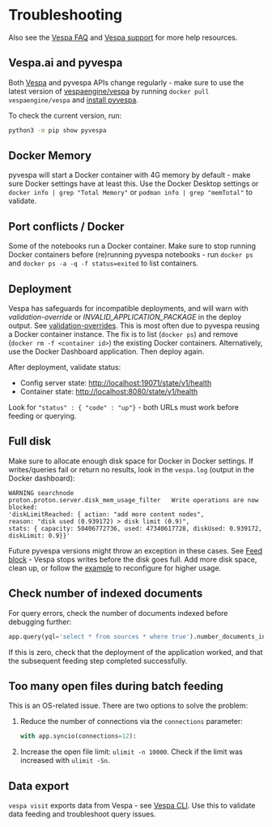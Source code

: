# Troubleshooting

Also see the [Vespa FAQ](https://docs.vespa.ai/en/faq.html) and [Vespa support](https://cloud.vespa.ai/support) for more help resources.

## Vespa.ai and pyvespa

Both [Vespa](https://vespa.ai/) and pyvespa APIs change regularly - make sure to use the latest version of [vespaengine/vespa](https://hub.docker.com/r/vespaengine/vespa) by running `docker pull vespaengine/vespa` and [install pyvespa](index).

To check the current version, run:

```bash
python3 -m pip show pyvespa
```

## Docker Memory

pyvespa will start a Docker container with 4G memory by default - make sure Docker settings have at least this. Use the Docker Desktop settings or `docker info | grep "Total Memory"` or `podman info | grep "memTotal"` to validate.

## Port conflicts / Docker

Some of the notebooks run a Docker container. Make sure to stop running Docker containers before (re)running pyvespa notebooks - run `docker ps` and `docker ps -a -q -f status=exited` to list containers.

## Deployment

Vespa has safeguards for incompatible deployments, and will warn with *validation-override* or *INVALID_APPLICATION_PACKAGE* in the deploy output. See [validation-overrides](https://docs.vespa.ai/en/reference/validation-overrides.html). This is most often due to pyvespa reusing a Docker container instance. The fix is to list (`docker ps`) and remove (`docker rm -f <container id>`) the existing Docker containers. Alternatively, use the Docker Dashboard application. Then deploy again.

After deployment, validate status:

* Config server state: [http://localhost:19071/state/v1/health](http://localhost:19071/state/v1/health)
* Container state: [http://localhost:8080/state/v1/health](http://localhost:8080/state/v1/health)

Look for `"status" : { "code" : "up"}` - both URLs must work before feeding or querying.

## Full disk

Make sure to allocate enough disk space for Docker in Docker settings. If writes/queries fail or return no results, look in the `vespa.log` (output in the Docker dashboard):

```
WARNING searchnode
proton.proton.server.disk_mem_usage_filter   Write operations are now blocked:
'diskLimitReached: { action: "add more content nodes",
reason: "disk used (0.939172) > disk limit (0.9)",
stats: { capacity: 50406772736, used: 47340617728, diskUsed: 0.939172, diskLimit: 0.9}}'
```

Future pyvespa versions might throw an exception in these cases. See [Feed block](https://docs.vespa.ai/en/operations/feed-block.html) - Vespa stops writes before the disk goes full. Add more disk space, clean up, or follow the [example](https://pyvespa.readthedocs.io/en/latest/application-packages.html#Deploy-from-modified-files) to reconfigure for higher usage.

## Check number of indexed documents

For query errors, check the number of documents indexed before debugging further:

```python
app.query(yql='select * from sources * where true').number_documents_indexed
```

If this is zero, check that the deployment of the application worked, and that the subsequent feeding step completed successfully.

## Too many open files during batch feeding

This is an OS-related issue. There are two options to solve the problem:

1. Reduce the number of connections via the `connections` parameter:
   ```python
   with app.syncio(connections=12):
   ```

2. Increase the open file limit: `ulimit -n 10000`. Check if the limit was increased with `ulimit -Sn`.

## Data export

`vespa visit` exports data from Vespa - see [Vespa CLI](https://docs.vespa.ai/en/vespa-cli.html#documents). Use this to validate data feeding and troubleshoot query issues.
